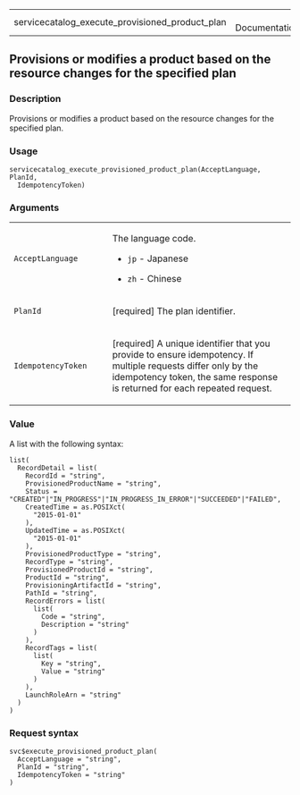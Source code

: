 <table style="width: 100%;">
<tbody>
<tr class="odd">
<td>servicecatalog_execute_provisioned_product_plan</td>
<td style="text-align: right;">R Documentation</td>
</tr>
</tbody>
</table>

## Provisions or modifies a product based on the resource changes for the specified plan

### Description

Provisions or modifies a product based on the resource changes for the
specified plan.

### Usage

    servicecatalog_execute_provisioned_product_plan(AcceptLanguage, PlanId,
      IdempotencyToken)

### Arguments

<table>
<colgroup>
<col style="width: 35%" />
<col style="width: 65%" />
</colgroup>
<tbody>
<tr class="odd">
<td><code
id="servicecatalog_execute_provisioned_product_plan_:_AcceptLanguage">AcceptLanguage</code></td>
<td><p>The language code.</p>
<ul>
<li><p><code>jp</code> - Japanese</p></li>
<li><p><code>zh</code> - Chinese</p></li>
</ul></td>
</tr>
<tr class="even">
<td><code
id="servicecatalog_execute_provisioned_product_plan_:_PlanId">PlanId</code></td>
<td><p>[required] The plan identifier.</p></td>
</tr>
<tr class="odd">
<td><code
id="servicecatalog_execute_provisioned_product_plan_:_IdempotencyToken">IdempotencyToken</code></td>
<td><p>[required] A unique identifier that you provide to ensure
idempotency. If multiple requests differ only by the idempotency token,
the same response is returned for each repeated request.</p></td>
</tr>
</tbody>
</table>

### Value

A list with the following syntax:

    list(
      RecordDetail = list(
        RecordId = "string",
        ProvisionedProductName = "string",
        Status = "CREATED"|"IN_PROGRESS"|"IN_PROGRESS_IN_ERROR"|"SUCCEEDED"|"FAILED",
        CreatedTime = as.POSIXct(
          "2015-01-01"
        ),
        UpdatedTime = as.POSIXct(
          "2015-01-01"
        ),
        ProvisionedProductType = "string",
        RecordType = "string",
        ProvisionedProductId = "string",
        ProductId = "string",
        ProvisioningArtifactId = "string",
        PathId = "string",
        RecordErrors = list(
          list(
            Code = "string",
            Description = "string"
          )
        ),
        RecordTags = list(
          list(
            Key = "string",
            Value = "string"
          )
        ),
        LaunchRoleArn = "string"
      )
    )

### Request syntax

    svc$execute_provisioned_product_plan(
      AcceptLanguage = "string",
      PlanId = "string",
      IdempotencyToken = "string"
    )
